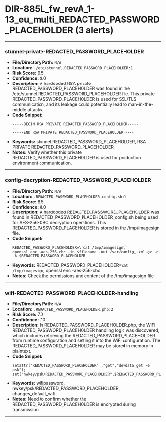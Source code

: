 # DIR-885L_fw_revA_1-13_eu_multi_REDACTED_PASSWORD_PLACEHOLDER (3 alerts)

---

### stunnel-private-REDACTED_PASSWORD_PLACEHOLDER

- **File/Directory Path:** `N/A`
- **Location:** `./etc/stunnel.REDACTED_PASSWORD_PLACEHOLDER:1`
- **Risk Score:** 9.5
- **Confidence:** 9.0
- **Description:** A hardcoded RSA private REDACTED_PASSWORD_PLACEHOLDER was found in the /etc/stunnel.REDACTED_PASSWORD_PLACEHOLDER file. This private REDACTED_PASSWORD_PLACEHOLDER is used for SSL/TLS communication, and its leakage could potentially lead to man-in-the-middle attacks.
- **Code Snippet:**
  ```
  -----BEGIN RSA PRIVATE REDACTED_PASSWORD_PLACEHOLDER-----
  ...
  -----END RSA PRIVATE REDACTED_PASSWORD_PLACEHOLDER-----
  ```
- **Keywords:** stunnel.REDACTED_PASSWORD_PLACEHOLDER, RSA PRIVATE REDACTED_PASSWORD_PLACEHOLDER
- **Notes:** Verify whether this private REDACTED_PASSWORD_PLACEHOLDER is used for production environment communication.

---
### config-decryption-REDACTED_PASSWORD_PLACEHOLDER

- **File/Directory Path:** `N/A`
- **Location:** `.REDACTED_PASSWORD_PLACEHOLDER_config.sh:1`
- **Risk Score:** 8.5
- **Confidence:** 8.0
- **Description:** A hardcoded REDACTED_PASSWORD_PLACEHOLDER was found in REDACTED_PASSWORD_PLACEHOLDER_config.sh being used for AES-256-CBC decryption operations. This REDACTED_PASSWORD_PLACEHOLDER is stored in the /tmp/imagesign file.
- **Code Snippet:**
  ```
  REDACTED_PASSWORD_PLACEHOLDER=\`cat /tmp/imagesign\`
  openssl enc -aes-256-cbc -in $filename -out /var/config_.xml.gz -d -k $REDACTED_PASSWORD_PLACEHOLDER
  ```
- **Keywords:** REDACTED_PASSWORD_PLACEHOLDER=`cat /tmp/imagesign`, openssl enc -aes-256-cbc
- **Notes:** Check the permissions and content of the /tmp/imagesign file

---
### wifi-REDACTED_PASSWORD_PLACEHOLDER-handling

- **File/Directory Path:** `N/A`
- **Location:** `.REDACTED_PASSWORD_PLACEHOLDER.php:2`
- **Risk Score:** 7.0
- **Confidence:** 7.0
- **Description:** In REDACTED_PASSWORD_PLACEHOLDER.php, the WiFi REDACTED_PASSWORD_PLACEHOLDER handling logic was discovered, which includes retrieving the REDACTED_PASSWORD_PLACEHOLDER from runtime configuration and setting it into the WiFi configuration. The REDACTED_PASSWORD_PLACEHOLDER may be stored in memory in plaintext.
- **Code Snippet:**
  ```
  setattr("REDACTED_PASSWORD_PLACEHOLDER" ,"get","devdata get -e psk");
  set("nwkey/psk/REDACTED_PASSWORD_PLACEHOLDER",$REDACTED_PASSWORD_PLACEHOLDER);
  ```
- **Keywords:** wifipassword, nwkey/psk/REDACTED_PASSWORD_PLACEHOLDER, changes_default_wifi
- **Notes:** Need to confirm whether the REDACTED_PASSWORD_PLACEHOLDER is encrypted during transmission

---
